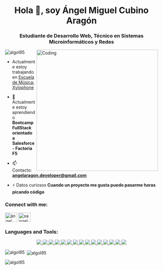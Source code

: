 <h1 align="center">Hola 👋, soy Ángel Miguel Cubino Aragón</h1>
<h3 align="center">Estudiante de Desarrollo Web, Técnico en Sistemas Microinformáticos y Redes</h3>
<img align="right" alt="Coding" width="400" src="https://cdn.dribbble.com/users/1162077/screenshots/3848914/programmer.gif">

<p align="left"> <img src="https://komarev.com/ghpvc/?username=algol95&label=Profile%20views&color=0e75b6&style=flat" alt="algol95" /> </p>

- Actualmente estoy trabajando en [Escuela de Música: Xylophone](https://github.com/Algol95/toquen-DOM)

- 🌱 Actualmente estoy aprendiendo **Bootcamp FullStack orientado a Salesforce - Factoria F5**

- 📫 Contacto: **angelaragon.developer@gmail.com**

- ⚡ Datos curiosos **Cuando un proyecto me gusta puedo pasarme horas picando código**

<h3 align="left">Connect with me:</h3>
<p align="left">
<a href="https://linkedin.com/in/ángel miguel cubino aragón" target="blank"><img align="center" src="https://raw.githubusercontent.com/rahuldkjain/github-profile-readme-generator/master/src/images/icons/Social/linked-in-alt.svg" alt="ángel miguel cubino aragón" height="30" width="40" /></a>
<a href="https://instagram.com/xangel.95" target="blank"><img align="center" src="https://raw.githubusercontent.com/rahuldkjain/github-profile-readme-generator/master/src/images/icons/Social/instagram.svg" alt="xangel.95" height="30" width="40" /></a>
</p>

<h3 align="left">Languages and Tools:</h3>
<p align="center">
  <a href="https://git-scm.com">
    <img src="https://skillicons.dev/icons?i=git" />
  </a>
  <a href="https://developer.mozilla.org/es/docs/Web/JavaScript">
    <img src="https://skillicons.dev/icons?i=js" />
  </a>
   <a href="https://developer.mozilla.org/es/docs/Glossary/HTML5">
    <img src="https://skillicons.dev/icons?i=html" />
  </a>
  <a href="https://developer.mozilla.org/es/docs/Web/CSS">
    <img src="https://skillicons.dev/icons?i=css" />
  </a>
  <a href="https://getbootstrap.com">
    <img src="https://skillicons.dev/icons?i=bootstrap" />
  </a>
  <a href="https://www.java.com/es/">
    <img src="https://skillicons.dev/icons?i=java" />
  </a>
  <a href="https://spring.io/projects/spring-boot">
    <img src="https://skillicons.dev/icons?i=spring" />
  </a>
  <a href="https://www.php.net/manual/es/intro-whatis.php">
    <img src="https://skillicons.dev/icons?i=php" />
  </a>
  <a href="https://www.postman.com">
    <img src="https://skillicons.dev/icons?i=postman" />
  </a>
  <a href="https://eclipseide.org">
    <img src="https://skillicons.dev/icons?i=eclipse" />
  </a>
  <a href="https://code.visualstudio.com">
    <img src="https://skillicons.dev/icons?i=vscode" />
  </a>
  <a href="https://www.figma.com/es-es/">
    <img src="https://skillicons.dev/icons?i=figma" />
  </a>
  <a href="https://es.stackoverflow.com">
    <img src="https://skillicons.dev/icons?i=stackoverflow" />
  </a>
  <a href="https://www.adobe.com/es/products/photoshop.html">
    <img src="https://skillicons.dev/icons?i=ps" />
  </a>
  <a href="https://www.mysql.com">
    <img src="https://skillicons.dev/icons?i=mysql" />
  </a>
</p>

<p><img align="left" src="https://github-readme-stats.vercel.app/api/top-langs?username=algol95&show_icons=true&locale=en&layout=compact" alt="algol95" /></p>

<p>&nbsp;<img align="center" src="https://github-readme-stats.vercel.app/api?username=algol95&show_icons=true&locale=en" alt="algol95" /></p>

<p><img align="center" src="https://github-readme-streak-stats.herokuapp.com/?user=algol95&" alt="algol95" /></p>
